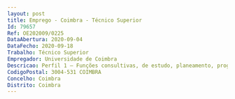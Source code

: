 ```yaml
--- 
layout: post
title: Emprego - Coimbra - Técnico Superior
Id: 79657
Ref: OE202009/0225
DataAbertura: 2020-09-04
DataFecho: 2020-09-18
Trabalho: Técnico Superior
Empregador: Universidade de Coimbra
Descricao: Perfil 1 — Funções consultivas, de estudo, planeamento, programação, avaliação e aplicaçãode métodos e processos de natureza técnica e ou científica, nomeadamente  desenho deexperiências incluindo aquisição e análise de dados, em realidade virtual, movimentos oculares,eletroencefalografia e no âmbito do projeto PCIF SSO 0082 2018 Perfil 2 — Funções consultivas, de estudo, planeamento, programação, avaliação e aplicaçãode métodos e processos de natureza técnica e ou científica, nomeadamente  desenho e aplicação demetodologias de avaliação psicológicas e de intervenção de âmbito do projeto PCIF SSO 0082 2018,com enfoque no stress pós  traumático
CodigoPostal: 3004-531 COIMBRA
Concelho: Coimbra
Distrito: Coimbra
--- 
```

